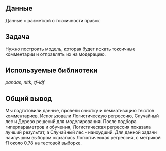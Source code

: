## Данные

Данные с разметкой о токсичности правок

## Задача

Нужно построить модель, которая будет искать токсичные комментарии и отправлять их на модерацию.

## Используемые библиотеки
*pandas*, *nltk*, *tf-idf*

## Общий вывод
Мы подготовили данные, провели очистку и лемматизацию текстов комментариев. Использовали Логистическую регрессию, Случайный лес и Дерево решений для моделирования. После подбора гиперпараметров и обучения, Логистическая регрессия показала лучший результат, а Случайный лес - наихудший. Для данной задачи наилучшим выбором оказалась Логистическая регрессия, с метрикой f1 около 0.78 на тестовой выборке.
